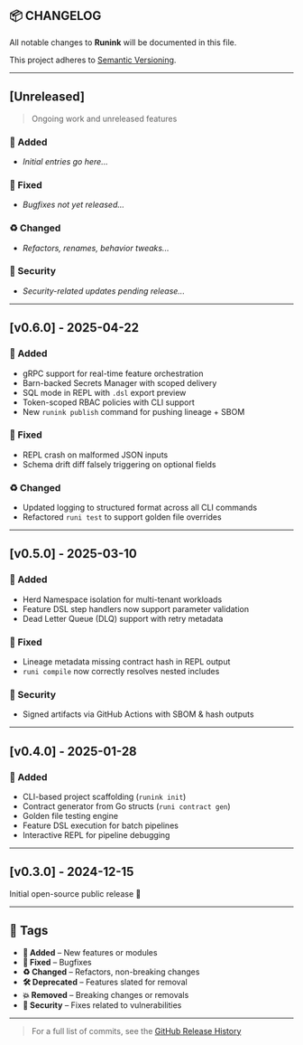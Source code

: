 ## 📦 CHANGELOG

All notable changes to **Runink** will be documented in this file.

This project adheres to [Semantic Versioning](https://semver.org/).

---

## [Unreleased]

> Ongoing work and unreleased features

### 🚀 Added

- _Initial entries go here..._

### 🐛 Fixed

- _Bugfixes not yet released..._

### ♻️ Changed

- _Refactors, renames, behavior tweaks..._

### 🔐 Security

- _Security-related updates pending release..._

---

## [v0.6.0] - 2025-04-22

### 🚀 Added

- gRPC support for real-time feature orchestration
- Barn-backed Secrets Manager with scoped delivery
- SQL mode in REPL with `.dsl` export preview
- Token-scoped RBAC policies with CLI support
- New `runink publish` command for pushing lineage + SBOM

### 🐛 Fixed

- REPL crash on malformed JSON inputs
- Schema drift diff falsely triggering on optional fields

### ♻️ Changed

- Updated logging to structured format across all CLI commands
- Refactored `runi test` to support golden file overrides

---

## [v0.5.0] - 2025-03-10

### 🚀 Added

- Herd Namespace isolation for multi-tenant workloads
- Feature DSL step handlers now support parameter validation
- Dead Letter Queue (DLQ) support with retry metadata

### 🐛 Fixed

- Lineage metadata missing contract hash in REPL output
- `runi compile` now correctly resolves nested includes

### 🔐 Security

- Signed artifacts via GitHub Actions with SBOM & hash outputs

---

## [v0.4.0] - 2025-01-28

### 🚀 Added

- CLI-based project scaffolding (`runink init`)
- Contract generator from Go structs (`runi contract gen`)
- Golden file testing engine
- Feature DSL execution for batch pipelines
- Interactive REPL for pipeline debugging

---

## [v0.3.0] - 2024-12-15

Initial open-source public release 🎉

---

## 🔖 Tags

- **🚀 Added** – New features or modules
- **🐛 Fixed** – Bugfixes
- **♻️ Changed** – Refactors, non-breaking changes
- **🛠 Deprecated** – Features slated for removal
- **💥 Removed** – Breaking changes or removals
- **🔐 Security** – Fixes related to vulnerabilities

---

> For a full list of commits, see the [GitHub Release History](https://github.com/runink/runink/releases)
